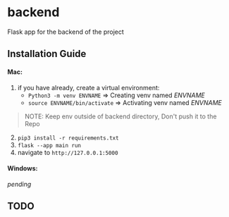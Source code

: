 # backend

Flask app for the backend of the project

## Installation Guide

#### Mac:
1. if you have already, create a virtual environment:
   * `Python3 -m venv ENVNAME` => Creating venv named *ENVNAME*
   * `source ENVNAME/bin/activate` => Activating venv named *ENVNAME*
> NOTE: Keep env outside of backend directory, Don't push it to the Repo
2. `pip3 install -r requirements.txt`
3. `flask --app main run` 
4. navigate  to `http://127.0.0.1:5000`

#### Windows:

*pending*

## TODO

